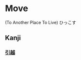 # Move
(To Another Place To Live)
ひっこす

## Kanji
### [引](../Kanji/temp-kanji/引.md)[越](../Kanji/kanji-dict/越.md)